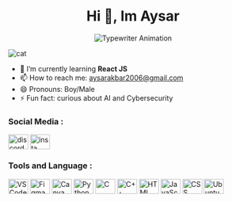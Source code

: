 <h1 align="center">Hi 👋, Im Aysar</h1>

<p align="center">
  <img src="https://readme-typing-svg.demolab.com?font=Fira+Code&size=18&pause=1000&color=B205E0&center=true&vCenter=true&width=435&lines=welcome+to+xylent's+GitHub" alt="Typewriter Animation" />
</p>

<p align="left"> <img src="https://c.tenor.com/GOj9ZF_-ZOcAAAAd/tenor.gif" alt="cat" /> </p>

- 🌱 I’m currently learning **React JS**
- 📫 How to reach me: aysarakbar2006@gmail.com
- 😄 Pronouns: Boy/Male
- ⚡ Fun fact: curious about AI and Cybersecurity

### Social Media :

<p align="left">
<a href="https://discordapp.com/users/776213529245515826" target="blank"><img align="center" src="https://www.svgrepo.com/show/353655/discord-icon.svg" alt="discord" height="30" width="40" /></a>
<a href="https://www.instagram.com/__aysarr/" target="blank"><img align="center" src="https://raw.githubusercontent.com/rahuldkjain/github-profile-readme-generator/master/src/images/icons/Social/instagram.svg" alt="insta" height="30" width="40" /></a>
</p>

### Tools and Language :

<p>
  <img src="https://cdn.jsdelivr.net/gh/devicons/devicon/icons/vscode/vscode-original.svg" alt="VS Code" height="30" width="40" />
  <img src="https://cdn.jsdelivr.net/gh/devicons/devicon/icons/figma/figma-original.svg" alt="Figma" height="30" width="40" />
  <img src="https://cdn.jsdelivr.net/gh/devicons/devicon/icons/canva/canva-original.svg" alt="Canva" height="30" width="40" />
  <img src="https://cdn.jsdelivr.net/gh/devicons/devicon/icons/python/python-original.svg" alt="Python" height="30" width="40" />
  <img src="https://cdn.jsdelivr.net/gh/devicons/devicon/icons/c/c-original.svg" alt="C" height="30" width="40" />
  <img src="https://cdn.jsdelivr.net/gh/devicons/devicon/icons/cplusplus/cplusplus-original.svg" alt="C++" height="30" width="40" />
  <img src="https://cdn.jsdelivr.net/gh/devicons/devicon/icons/html5/html5-original.svg" alt="HTML" height="30" width="40" />
  <img src="https://cdn.jsdelivr.net/gh/devicons/devicon/icons/javascript/javascript-original.svg" alt="JavaScript" height="30" width="40" />
  <img src="https://cdn.jsdelivr.net/gh/devicons/devicon/icons/css3/css3-original.svg" alt="CSS" height="30" width="40" />
  <img src="https://cdn.jsdelivr.net/gh/devicons/devicon/icons/ubuntu/ubuntu-plain.svg" alt="Ubuntu" height="30" width="40" />
</p>



